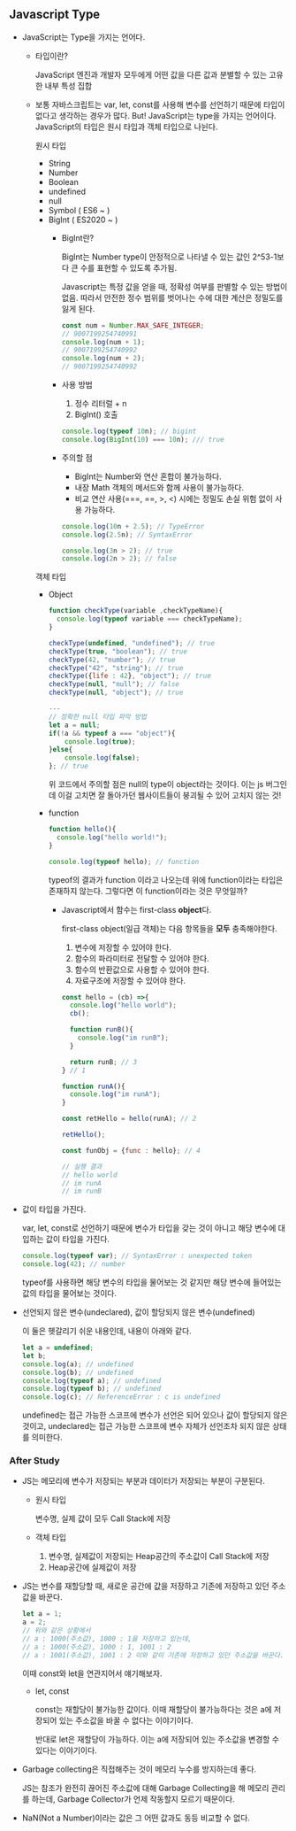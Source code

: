 ## Javascript Type

- JavaScript는 Type을 가지는 언어다.
    - 타입이란?

      JavaScript 엔진과 개발자 모두에게 어떤 값을 다른 값과 분별할 수 있는 고유한 내부 특성 집합

    - 보통 자바스크립트는 var, let, const를 사용해 변수를 선언하기 때문에 타입이 없다고 생각하는 경우가 많다. But! JavaScript는 type을 가지는 언어이다. JavaScript의 타입은 원시 타입과 객체 타입으로 나뉜다.

      원시 타입

        - String
        - Number
        - Boolean
        - undefined
        - null
        - Symbol ( ES6 ~ )
        - BigInt ( ES2020 ~ )
          - BigInt란?

            BigInt는 Number type이 안정적으로 나타낼 수 있는 값인 2^53-1보다 큰 수를 표현할 수 있도록 추가됨.

            Javascript는 특정 값을 얻을 때, 정확성 여부를 판별할 수 있는 방법이 없음. 따라서 안전한 정수 범위를 벗어나는 수에 대한 계산은 정밀도를 잃게 된다.

            ```jsx
            const num = Number.MAX_SAFE_INTEGER;
            // 9007199254740991
            console.log(num + 1);
            // 9007199254740992
            console.log(num + 2);
            // 9007199254740992
            ```

          - 사용 방법
            1. 정수 리터럴 + n
            2. BigInt() 호출

            ```jsx
            console.log(typeof 10n); // bigint
            console.log(BigInt(10) === 10n); /// true
            ```

          - 주의할 점
            - BigInt는 Number와 연산 혼합이 불가능하다.
            - 내장 Math 객체의 메서드와 함께 사용이 불가능하다.
            - 비교 연산 사용(===, ==, >, <) 시에는 정밀도 손실 위험 없이 사용 가능하다.

            ```jsx
            console.log(10n + 2.5); // TypeError
            console.log(2.5n); // SyntaxError
      
            console.log(3n > 2); // true
            console.log(2n > 2); // false
            ```

      객체 타입

        - Object

            ```jsx
            function checkType(variable ,checkTypeName){
              console.log(typeof variable === checkTypeName);
            }
            
            checkType(undefined, "undefined"); // true
            checkType(true, "boolean"); // true
            checkType(42, "number"); // true
            checkType("42", "string"); // true
            checkType({life : 42}, "object"); // true
            checkType(null, "null"); // false
            checkType(null, "object"); // true
            
            ---
            // 정확한 null 타입 파악 방법
            let a = null;
            if(!a && typeof a === "object"){
                console.log(true);
            }else{
                console.log(false);
            }; // true
            ```

          위 코드에서 주의할 점은 null의 type이 object라는 것이다.
          이는 js 버그인데 이걸 고치면 잘 돌아가던 웹사이트들이 붕괴될 수 있어 고치지 않는 것!

        - function

            ```jsx
            function hello(){
              console.log("hello world!");
            }
            
            console.log(typeof hello); // function
            ```

          typeof의 결과가 function 이라고 나오는데 위에 function이라는 타입은 존재하지 않는다. 그렇다면 이 function이라는 것은 무엇일까?

            - Javascript에서 함수는 first-class **object**다.

              first-class object(일급 객체)는 다음 항목들을 **모두** 충족해야한다.

                1. 변수에 저장할 수 있어야 한다.
                2. 함수의 파라미터로 전달할 수 있어야 한다.
                3. 함수의 반환값으로 사용할 수 있어야 한다.
                4. 자료구조에 저장할 수 있어야 한다.

                ```jsx
                const hello = (cb) =>{
                  console.log("hello world");
                  cb();
                
                  function runB(){
                    console.log("im runB");
                  }
                
                  return runB; // 3
                } // 1
                
                function runA(){
                  console.log("im runA");
                }
                
                const retHello = hello(runA); // 2
                
                retHello();
                
                const funObj = {func : hello}; // 4
                
                // 실행 결과
                // hello world
                // im runA
                // im runB
                ```

- 값이 타입을 가진다.

  var, let, const로 선언하기 때문에 변수가 타입을 갖는 것이 아니고 해당 변수에 대입하는 값이 타입을 가진다.

    ```jsx
    console.log(typeof var); // SyntaxError : unexpected token
    console.log(42); // number
    ```

  typeof를 사용하면 해당 변수의 타입을 물어보는 것 같지만 해당 변수에 들어있는 값의 타입을 물어보는 것이다.

- 선언되지 않은 변수(undeclared), 값이 할당되지 않은 변수(undefined)

  이 둘은 헷갈리기 쉬운 내용인데, 내용이 아래와 같다.

    ```jsx
    let a = undefined;
    let b;
    console.log(a); // undefined
    console.log(b); // undefined
    console.log(typeof a); // undefined
    console.log(typeof b); // undefined
    console.log(c); // ReferenceError : c is undefined
    ```

  undefined는 접근 가능한 스코프에 변수가 선언은 되어 있으나 값이 할당되지 않은 것이고, undeclared는 접근 가능한 스코프에 변수 자체가 선언조차 되지 않은 상태를 의미한다.
### After Study

- JS는 메모리에 변수가 저장되는 부분과 데이터가 저장되는 부분이 구분된다.
    - 원시 타입

      변수명, 실제 값이 모두 Call Stack에 저장

    - 객체 타입
        1. 변수명, 실제값이 저장되는 Heap공간의 주소값이 Call Stack에 저장
        2. Heap공간에 실제값이 저장
- JS는 변수를 재할당할 때, 새로운 공간에 값을 저장하고 기존에 저장하고 있던 주소값을 바꾼다.

    ```jsx
    let a = 1;
    a = 2;
    // 위와 같은 상황에서
    // a : 1000(주소값), 1000 : 1을 저장하고 있는데,
    // a : 1000(주소값), 1000 : 1, 1001 : 2
    // a : 1001(주소값), 1001 : 2 이와 같이 기존에 저장하고 있던 주소값을 바꾼다.
    ```

  이때 const와 let을 연관지어서 얘기해보자.

    - let, const

      const는 재할당이 불가능한 값이다. 이때 재할당이 불가능하다는 것은 a에 저장되어 있는 주소값을 바꿀 수 없다는 이야기이다.

      반대로 let은 재할당이 가능하다. 이는 a에 저장되어 있는 주소값을 변경할 수 있다는 이야기이다.

- Garbage collecting은 직접해주는 것이 메모리 누수를 방지하는데 좋다.

  JS는 참조가 완전히 끊어진 주소값에 대해 Garbage Collecting을 해 메모리 관리를 하는데, Garbage Collector가 언제 작동할지 모르기 때문이다.

- NaN(Not a Number)이라는 값은 그 어떤 값과도 동등 비교할 수 없다.